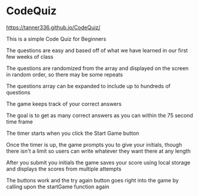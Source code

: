 # CodeQuiz

https://tanner336.github.io/CodeQuiz/

This is a simple Code Quiz for Beginners

The questions are easy and based off of what we have learned in our first few weeks of class

The questions are randomized from the array and displayed on the screen in random order, so there may be some repeats

The questions array can be expanded to include up to hundreds of questions

The game keeps track of your correct answers

The goal is to get as many correct answers as you can within the 75 second time frame

The timer starts when you click the Start Game button

Once the timer is up, the game prompts you to give your initials, though there isn't a limit so users can write whatever they want there at any length

After you submit you initials the game saves your score using local storage and displays the scores from multiple attempts

The buttons work and the try again button goes right into the game by calling upon the startGame function again
